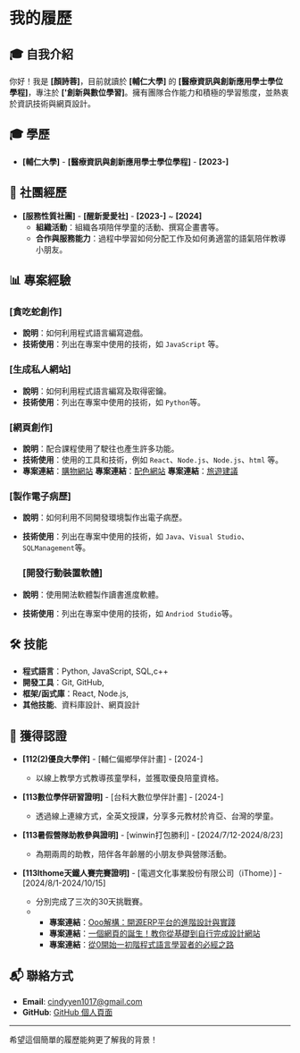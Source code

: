 # 我的履歷

## 🎓 自我介紹
你好！我是 **[顏詩蓉]**，目前就讀於 **[輔仁大學]** 的 **[醫療資訊與創新應用學士學位學程]**，專注於 **['創新與數位學習]**。擁有團隊合作能力和積極的學習態度，並熱衷於資訊技術與網頁設計。

## 🎓 學歷
- **[輔仁大學]** - **[醫療資訊與創新應用學士學位學程]** - **[2023-]**


## 💼 社團經歷
- **[服務性質社團]** - **[醒新愛愛社]** - **[2023-]** ~ **[2024]**
  - **組織活動**：組織各項陪伴學童的活動、撰寫企畫書等。
  - **合作與服務能力**：過程中學習如何分配工作及如何勇適當的語氣陪伴教導小朋友。

## 📊 專案經驗
### [貪吃蛇創作]
- **說明**：如何利用程式語言編寫遊戲。
- **技術使用**：列出在專案中使用的技術，如 `JavaScript` 等。

### [生成私人網站]
- **說明**：如何利用程式語言編寫及取得密鑰。
- **技術使用**：列出在專案中使用的技術，如 `Python`等。

### [網頁創作]
- **說明**：配合課程使用了駛往也產生許多功能。
- **技術使用**：使用的工具和技術，例如 `React`、`Node.js`、`Node.js`、`html` 等。
- **專案連結**：[購物網站](https://github.com/crong1017/crong1017.github.io)
  **專案連結**：[配色網站](https://github.com/crong1017/skirt.github.io)
  **專案連結**：[旅遊建議](https://crong1017.github.io/Coin/)

### [製作電子病歷]
- **說明**：如何利用不同開發環境製作出電子病歷。
- **技術使用**：列出在專案中使用的技術，如 `Java`、`Visual Studio`、`SQLManagement`等。

  ### [開發行動裝置軟體]
- **說明**：使用開法軟體製作讀書進度軟體。
- **技術使用**：列出在專案中使用的技術，如 `Andriod Studio`等。

## 🛠 技能
- **程式語言**：Python, JavaScript, SQL,c++
- **開發工具**：Git, GitHub, 
- **框架/函式庫**：React, Node.js, 
- **其他技能**、資料庫設計、網頁設計

## 📄 獲得認證
- **[112(2)優良大學伴]** - [輔仁偏鄉學伴計畫] - [2024-]
  - 以線上教學方式教導孩童學科，並獲取優良陪童資格。
    
- **[113數位學伴研習證明]** - [台科大數位學伴計畫] - [2024-]
  - 透過線上連線方式，全英文授課，分享多元教材於肯亞、台灣的學童。
    
- **[113暑假營隊助教參與證明]** - [winwin打包勝利] - [2024/7/12-2024/8/23]
  - 為期兩周的助教，陪伴各年齡層的小朋友參與營隊活動。
    
- **[113Ithome天鐵人賽完賽證明]** - [電週文化事業股份有限公司（iThome）] - [2024/8/1-2024/10/15]
  - 分別完成了三次的30天挑戰賽。
  - - **專案連結**：[Ooo解構：開源ERP平台的進階設計與實踐](https://ithelp.ithome.com.tw/users/20168357/ironman/7755)
    - **專案連結**：[一個網頁的誕生！教你從基礎到自行完成設計網站](https://ithelp.ithome.com.tw/users/20168357/ironman/7815)
    - **專案連結**：[從0開始一初階程式語言學習者的必經之路](https://ithelp.ithome.com.tw/users/20168357/ironman/7126)
    
## 📬 聯絡方式
- **Email**: cindyyen1017@gmail.com
- **GitHub**: [GitHub 個人頁面](https://github.com/crong1017)

---

希望這個簡單的履歷能夠更了解我的背景！
